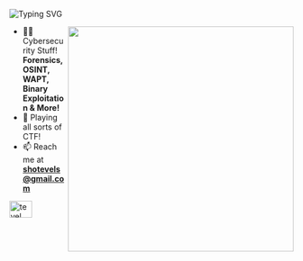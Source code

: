 ![Typing SVG](https://readme-typing-svg.demolab.com/?lines=Hi!+👋+I'm+Tev!)

<img alight="right" align="right" width="400" src="https://idejupr.lt/img/351692.gif">

- 👨‍💻 Cybersecurity Stuff! **Forensics, OSINT, WAPT, Binary Exploitation & More!**
- 🚩 Playing all sorts of CTF!
- 📫 Reach me at **shotevels@gmail.com**

<p align="left">
<a href="https://www.linkedin.com/in/tevsrz/" target="blank"><img align="center" src="https://raw.githubusercontent.com/rahuldkjain/github-profile-readme-generator/master/src/images/icons/Social/linked-in-alt.svg" alt="tevel sho" height="30" width="40" /></a>
</p>



